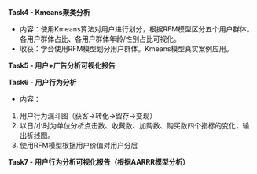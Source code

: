 **Task4 - Kmeans聚类分析**
- 内容：使用Kmeans算法对用户进行划分，根据RFM模型区分五个用户群体。各用户群体占比、各用户群体年龄/性别占比可视化。
- 收获：学会使用RFM模型划分用户群体。Kmeans模型真实案例应用。

**Task5 - 用户+广告分析可视化报告**

**Task6 - 用户行为分析**
- 内容：
1. 用户行为漏斗图（获客->转化->留存->变现）
2. 以日/小时为单位分析点击数、收藏数、加购数、购买数四个指标的变化，输出折线图。
3. 使用RFM模型根据用户价值对用户分层

**Task7 - 用户行为分析可视化报告（根据AARRR模型分析）**
